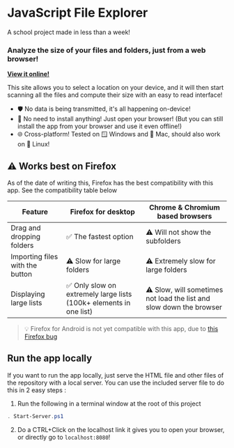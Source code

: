 # JavaScript File Explorer

A school project made in less than a week!

### Analyze the size of your files and folders, just from a web browser!

**[View it online!](https://explorer.🦊💻.ws/)**

This site allows you to select a location on your device, and it will then start scanning all the files and compute their size with an easy to read interface!

- 🛡️ No data is being transmitted, it's all happening on-device!
- 📲 No need to install anything! Just open your browser! (But you can still install the app from your browser and use it even offline!)
- 🌐 Cross-platform! Tested on 🪟 Windows and 🍎 Mac, should also work on 🐧 Linux!

## ⚠️ Works best on Firefox
As of the date of writing this, Firefox has the best compatibility with this app. See the compatibility table below

| Feature                         | Firefox for desktop                                                           | Chrome & Chromium based browsers                                  |
|---------------------------------|-------------------------------------------------------------------|-------------------------------------------------------------------|
| Drag and dropping folders       | ✅ The fastest option                                              | ⚠️ Will not show the subfolders                                    |
| Importing files with the button | ⚠️ Slow for large folders                                          | ⚠️ Extremely slow for large folders                                |
| Displaying large lists          | ✅ Only slow on extremely large lists (100k+ elements in one list) | ⚠️ Slow, will sometimes not load the list and slow down the browser |

> 💡 Firefox for Android is not yet compatible with this app, due to [this Firefox bug](https://bugzilla.mozilla.org/show_bug.cgi?id=1973726)

## Run the app locally

If you want to run the app locally, just serve the HTML file and other files of the repository with a local server. You can use the included server file to do this in 2 easy steps :

1. Run the following in a terminal window at the root of this project

```ps1
. Start-Server.ps1
```

2. Do a CTRL+Click on the localhost link it gives you to open your browser, or directly go to `localhost:8080`!